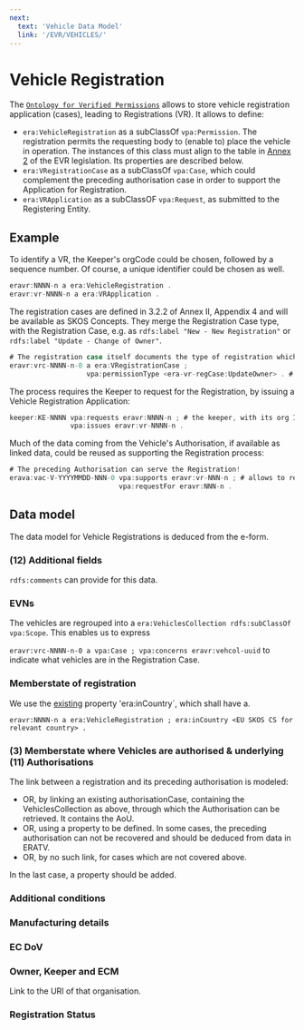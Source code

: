```yaml
---
next:
  text: 'Vehicle Data Model'
  link: '/EVR/VEHICLES/'
---
```

# Vehicle Registration

The  [`Ontology for Verified Permissions`](https://w3id.org/vpa/) allows to store vehicle registration application (cases), leading to Registrations (VR). It allows to define:

- `era:VehicleRegistration` as a subClassOf `vpa:Permission`. The registration permits the requesting body to (enable to) place the vehicle in operation. The instances of this class must align to the table in [Annex 2](https://eur-lex.europa.eu/legal-content/EN/TXT/?uri=CELEX%3A32018D1614#d1e32-62-1) of the EVR legislation. Its properties are described below.
- `era:VRegistrationCase` as a subClassOf `vpa:Case`, which could complement the preceding authorisation case in order to support the Application for Registration.
- `era:VRApplication` as a subClassOF `vpa:Request`, as submitted to the Registering Entity.

## Example

To identify a VR, the Keeper's orgCode could be chosen, followed by a sequence number. Of course, a unique identifier could be chosen as well.

```csharp
eravr:NNNN-n a era:VehicleRegistration .  
eravr:vr-NNNN-n a era:VRApplication .
```

The registration cases are defined in 3.2.2 of Annex II, Appendix 4 and will be available as SKOS Concepts. They merge the Registration Case type, with the Registration Case, e.g. as `rdfs:label "New - New Registration"` or `rdfs:label "Update - Change of Owner"`.

```csharp
# The registration case itself documents the type of registration which is executed.
eravr:vrc-NNNN-n-0 a era:VRegistrationCase ;
                   vpa:permissionType <era-vr-regCase:UpdateOwner> . # proposed name for the ERA SKOS CS.
```

The process requires the Keeper to request for the Registration, by issuing a Vehicle Registration Application:

```csharp
keeper:KE-NNNN vpa:requests eravr:NNNN-n ; # the keeper, with its org Id.
               vpa:issues eravr:vr-NNNN-n .
```

Much of the data coming from the Vehicle's Authorisation, if available as linked data, could be reused as supporting the Registration process:

```csharp
# The preceding Authorisation can serve the Registration!
erava:vac-V-YYYYMMDD-NNN-0 vpa:supports eravr:vr-NNN-n ; # allows to reuse the linked data of the auth case regarding vehicles, aou, and underlying evidence.
                           vpa:requestFor eravr:NNN-n .
```

## Data model

The data model for Vehicle Registrations is deduced from the e-form.

### (12) Additional fields

`rdfs:comments` can provide for this data.

### EVNs

The vehicles are regrouped into a `era:VehiclesCollection rdfs:subClassOf vpa:Scope`. This enables us to express

`eravr:vrc-NNNN-n-0 a vpa:Case ; vpa:concerns eravr:vehcol-uuid` to indicate what vehicles are in the Registration Case.

### Memberstate of registration

We use the [existing](https://github.com/Certiman/ERA-Ontology-5.0.0-5.1.0/blob/main/ontology.ttl) property 'era:inCountry`, which shall have a.

`eravr:NNNN-n a era:VehicleRegistration ; era:inCountry <EU SKOS CS for relevant country> .`

### (3) Memberstate where Vehicles are authorised & underlying (11) Authorisations

The link between a registration and its preceding authorisation is modeled:

- OR, by linking an existing authorisationCase, containing the VehiclesCollection as above, through which the Authorisation can be retrieved. It contains the AoU.
- OR, using a property to be defined. In some cases, the preceding authorisation can not be recovered and should be deduced from data in ERATV.
- OR, by no such link, for cases which are not covered above.

In the last case, a property should be added.

### Additional conditions

### Manufacturing details

### EC DoV

### Owner, Keeper and ECM

Link to the URI of that organisation.

### Registration Status
